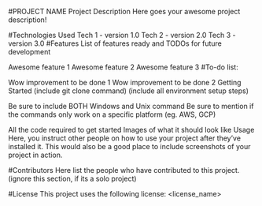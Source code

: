 #PROJECT NAME
Project Description
Here goes your awesome project description!

#Technologies Used
Tech 1 - version 1.0
Tech 2 - version 2.0
Tech 3 - version 3.0
#Features
List of features ready and TODOs for future development

Awesome feature 1
Awesome feature 2
Awesome feature 3
#To-do list:

Wow improvement to be done 1
Wow improvement to be done 2
Getting Started
(include git clone command) (include all environment setup steps)

Be sure to include BOTH Windows and Unix command
Be sure to mention if the commands only work on a specific platform (eg. AWS, GCP)

All the code required to get started
Images of what it should look like
Usage
Here, you instruct other people on how to use your project after they’ve installed it. This would also be a good place to include screenshots of your project in action.

#Contributors
Here list the people who have contributed to this project. (ignore this section, if its a solo project)

#License
This project uses the following license: <license_name>
